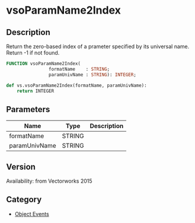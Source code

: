 # vsoParamName2Index

## Description
Return the zero-based index of a prameter specified by its universal name. Return -1 if not found.

```pascal
FUNCTION vsoParamName2Index(
				formatName    : STRING;
				paramUnivName : STRING): INTEGER;
```

```python
def vs.vsoParamName2Index(formatName, paramUnivName):
    return INTEGER
```

## Parameters
|Name|Type|Description|
|---|---|---|
|formatName|STRING|   |
|paramUnivName|STRING|   |

## Version
Availability: from Vectorworks 2015

## Category
* [Object Events](../Categories/Object%20Events.md)
